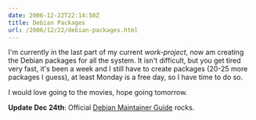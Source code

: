 ```yaml
---
date: 2006-12-22T22:14:58Z
title: Debian Packages
url: /2006/12/22/debian-packages.html
---
```


<p>I'm currently in the last part of my current <em>work-project</em>, now am creating the Debian packages for all the system. It isn't difficult, but you get tired very fast, it's been a week and I still have to create packages (20-25 more packages I guess), at least Monday is a free day, so I have time to do so.</p>
<p>I would love going to the movies, hope going tomorrow.</p>
<p><strong>Update Dec 24th</strong>: Official <a href="http://www.debian.org/doc/manuals/maint-guide/maint-guide.txt">Debian Maintainer Guide</a> rocks.</p>
